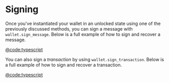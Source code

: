 # Signing

Once you've instantiated your wallet in an unlocked state using one of the previously discussed methods, you can sign a message with `wallet.sign_message`. Below is a full example of how to sign and recover a message.

[@code:typescript](./packages/fuel-gauge/src/doc-examples.test.ts#typedoc:wallet-message-signing)

You can also sign a _transaction_ by using `wallet.sign_transaction`. Below is a full example of how to sign and recover a transaction.

[@code:typescript](./packages/wallet/src/wallet-unlocked.test.ts#typedoc:wallet-transaction-signing)
